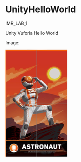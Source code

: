 # UnityHelloWorld
IMR_LAB_1

Unity Vuforia Hello World

Image:

![](https://github.com/ancestor-mithril/UnityHelloWorld/blob/main/img.jpeg)
